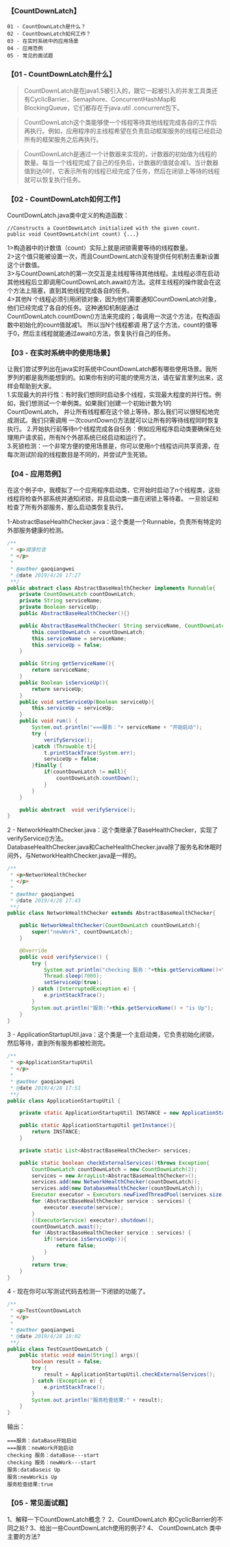 ### 【CountDownLatch】
```
01 - CountDownLatch是什么？
02 - CountDownLatch如何工作？
03 - 在实时系统中的应用场景
04 - 应用范例
05 - 常见的面试题
```
### 【01 - CountDownLatch是什么】
>CountDownLatch是在java1.5被引入的，跟它一起被引入的并发工具类还有CyclicBarrier、Semaphore、ConcurrentHashMap和BlockingQueue，它们都存在于java.util
.concurrent包下。

>CountDownLatch这个类能够使一个线程等待其他线程完成各自的工作后再执行。例如，应用程序的主线程希望在负责启动框架服务的线程已经启动所有的框架服务之后再执行。

>CountDownLatch是通过一个计数器来实现的，计数器的初始值为线程的数量。每当一个线程完成了自己的任务后，计数器的值就会减1。当计数器值到达0时，它表示所有的线程已经完成了任务，然后在闭锁上等待的线程就可以恢复执行任务。


### 【02 - CountDownLatch如何工作】
CountDownLatch.java类中定义的构造函数：
```
//Constructs a CountDownLatch initialized with the given count.
public void CountDownLatch(int count) {...}
```
1>构造器中的计数值（count）实际上就是闭锁需要等待的线程数量。              
2>这个值只能被设置一次，而且CountDownLatch没有提供任何机制去重新设置这个计数值。        
3>与CountDownLatch的第一次交互是主线程等待其他线程。主线程必须在启动其他线程后立即调用CountDownLatch.await()方法。这样主线程的操作就会在这个方法上阻塞，直到其他线程完成各自的任务。       
4>其他N 个线程必须引用闭锁对象，因为他们需要通知CountDownLatch对象，他们已经完成了各自的任务。这种通知机制是通过 CountDownLatch.countDown()方法来完成的；每调用一次这个方法，在构造函数中初始化的count值就减1。
所以当N个线程都调 用了这个方法，count的值等于0，然后主线程就能通过await()方法，恢复执行自己的任务。

### 【03 - 在实时系统中的使用场景】
让我们尝试罗列出在java实时系统中CountDownLatch都有哪些使用场景。我所罗列的都是我所能想到的。如果你有别的可能的使用方法，请在留言里列出来，这样会帮助到大家。     
1.实现最大的并行性：有时我们想同时启动多个线程，实现最大程度的并行性。例如，我们想测试一个单例类。如果我们创建一个初始计数为1的CountDownLatch，
并让所有线程都在这个锁上等待，那么我们可以很轻松地完成测试。我们只需调用 一次countDown()方法就可以让所有的等待线程同时恢复执行。
2.开始执行前等待n个线程完成各自任务：例如应用程序启动类要确保在处理用户请求前，所有N个外部系统已经启动和运行了。      
3.死锁检测：一个非常方便的使用场景是，你可以使用n个线程访问共享资源，在每次测试阶段的线程数目是不同的，并尝试产生死锁。       

### 【04 - 应用范例】
在这个例子中，我模拟了一个应用程序启动类，它开始时启动了n个线程类，这些线程将检查外部系统并通知闭锁，并且启动类一直在闭锁上等待着。
一旦验证和检查了所有外部服务，那么启动类恢复执行。

1-AbstractBaseHealthChecker.java：这个类是一个Runnable，负责所有特定的外部服务健康的检测。
```java
/**
 * <p>健康检查
 * </p>
 *
 * @author gaoqiangwei
 * @date 2019/4/28 17:27
 **/
public abstract class AbstractBaseHealthChecker implements Runnable{
    private CountDownLatch countDownLatch;
    private String serviceName;
    private Boolean serviceUp;
    public AbstractBaseHealthChecker(){}

    public AbstractBaseHealthChecker( String serviceName, CountDownLatch countDownLatch) {
        this.countDownLatch = countDownLatch;
        this.serviceName = serviceName;
        this.serviceUp = false;
    }

    public String getServiceName(){
        return serviceName;
    }
    public Boolean isServiceUp(){
        return serviceUp;
    }
    public void setServiceUp(Boolean serviceUp){
        this.serviceUp = serviceUp;
    }
    public void run() {
        System.out.println("===服务："+ serviceName + "开始启动");
        try {
            verifyService();
        }catch (Throwable t){
            t.printStackTrace(System.err);
            serviceUp = false;
        }finally {
            if(countDownLatch != null){
                countDownLatch.countDown();
            }
        }
    }

    public abstract  void verifyService();
}
```

2 - NetworkHealthChecker.java：这个类继承了BaseHealthChecker，实现了verifyService()方法。     
DatabaseHealthChecker.java和CacheHealthChecker.java除了服务名和休眠时间外，与NetworkHealthChecker.java是一样的。
```java
/**
 * <p>NetworkHealthChecker
 * </p>
 *
 * @author gaoqiangwei
 * @date 2019/4/28 17:43
 **/
public class NetworkHealthChecker extends AbstractBaseHealthChecker{

    public NetworkHealthChecker(CountDownLatch countDownLatch){
        super("newWork", countDownLatch);
    }

    @Override
    public void verifyService() {
        try {
            System.out.println("checking 服务："+this.getServiceName()+"---start");
            Thread.sleep(7000);
            setServiceUp(true);
        } catch (InterruptedException e) {
            e.printStackTrace();
        }
        System.out.println("服务:"+this.getServiceName() + "is Up");
    }
}
```

3 - ApplicationStartupUtil.java：这个类是一个主启动类，它负责初始化闭锁，然后等待，直到所有服务都被检测完。       
```java
/**
 * <p>ApplicationStartupUtil
 * </p>
 *
 * @author gaoqiangwei
 * @date 2019/4/28 17:51
 **/
public class ApplicationStartupUtil {

    private static ApplicationStartupUtil INSTANCE = new ApplicationStartupUtil();

    public static ApplicationStartupUtil getInstance(){
        return INSTANCE;
    }

    private static List<AbstractBaseHealthChecker> services;

    public static boolean checkExternalServices()throws Exception{
        CountDownLatch countDownLatch = new CountDownLatch(2);
        services = new ArrayList<AbstractBaseHealthChecker>();
        services.add(new NetworkHealthChecker(countDownLatch));
        services.add(new DatabaseHealthChecker(countDownLatch));
        Executor executor = Executors.newFixedThreadPool(services.size());
        for (AbstractBaseHealthChecker service : services) {
            executor.execute(service);
        }
        ((ExecutorService) executor).shutdown();
        countDownLatch.await();
        for (AbstractBaseHealthChecker service : services) {
            if(!service.isServiceUp()){
                return false;
            }
        }
        return true;
    }
}
```

4 - 现在你可以写测试代码去检测一下闭锁的功能了。
```java
/**
 * <p>TestCountDownLatch
 * </p>
 *
 * @author gaoqiangwei
 * @date 2019/4/28 18:02
 **/
public class TestCountDownLatch {
    public static void main(String[] args){
        boolean result = false;
        try {
            result = ApplicationStartupUtil.checkExternalServices();
        } catch (Exception e) {
            e.printStackTrace();
        }
        System.out.println("服务检查结果:" + result);
    }
}
```    
输出：
```
===服务：dataBase开始启动
===服务：newWork开始启动
checking 服务：dataBase---start
checking 服务：newWork---start
服务:dataBaseis Up
服务:newWorkis Up
服务检查结果:true
```

### 【05 - 常见面试题】
1、解释一下CountDownLatch概念？
2、CountDownLatch 和CyclicBarrier的不同之处?
3、给出一些CountDownLatch使用的例子?
4、 CountDownLatch 类中主要的方法?